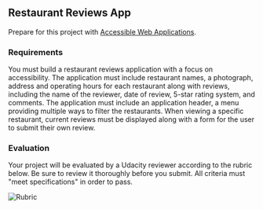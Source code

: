 ## Restaurant Reviews App

Prepare for this project with [Accessible Web Applications](https://www.udacity.com/ud891).

### Requirements

You must build a restaurant reviews application with a focus on accessibility. The application must include restaurant names, a photograph, address and operating hours for each restaurant along with reviews, including the name of the reviewer, date of review, 5-star rating system, and comments. The application must include an application header, a menu providing multiple ways to filter the restaurants. When viewing a specific restaurant, current reviews must be displayed along with a form for the user to submit their own review.

### Evaluation

Your project will be evaluated by a Udacity reviewer according to the rubric below. Be sure to review it thoroughly before you submit. All criteria must "meet specifications" in order to pass.

![Rubric](http://i.imgur.com/sYzcm1k.png)
